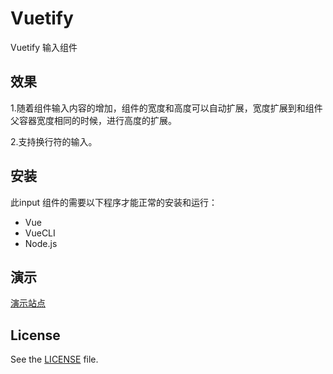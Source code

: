 # Vuetify
Vuetify 输入组件

## 效果

1.随着组件输入内容的增加，组件的宽度和高度可以自动扩展，宽度扩展到和组件父容器宽度相同的时候，进行高度的扩展。<br/>

2.支持换行符的输入。 

## 安装

此input 组件的需要以下程序才能正常的安装和运行：

- Vue
- VueCLI
- Node.js

## 演示

[演示站点](https://deoncn.github.io/vuetify-input/) 

## License

See the [LICENSE](https://github.com/jekyll/jekyll/blob/master/LICENSE) file.
